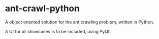 # ant-crawl-python

A object oriented solution for the ant crawling problem, written in Python.

A UI for all showcases is to be included, using PyQt.
